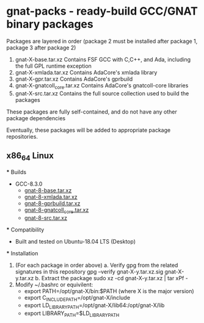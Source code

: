 # gnat-packs - ready-build GCC/GNAT binary packages

Packages are layered in order (package 2 must be installed after
package 1, package 3 after package 2)
1.  gnat-X-base.tar.xz
    Contains FSF GCC with C,C++, and Ada, including the full GPL
    runtime exception
2.  gnat-X-xmlada.tar.xz
    Contains AdaCore's xmlada library
3.  gnat-X-gpr.tar.xz
    Contains AdaCore's gprbuild
4.  gnat-X-gnatcoll<sub>core</sub>.tar.xz
    Contains AdaCore's gnatcoll-core libraries
5.  gnat-X-src.tar.xz
    Contains the full source collection used to build the packages

These packages are fully self-contained, and do not have any other package dependencies

Eventually, these packages will be added to appropriate package repositories.

## x86<sub>64</sub> Linux<a id="sec-1-1" name="sec-1-1"></a>

**\*** Builds

-   GCC-8.3.0
    -   [gnat-8-base.tar.xz](https://gnat-packs.annexi-strayline.com/x86_64-linux-gnu/gnat-8-base.tar.xz)
    -   [gnat-8-xmlada.tar.xz](https://gnat-packs.annexi-strayline.com/x86_64-linux-gnu/gnat-8-xmlada.tar.xz)
    -   [gnat-8-gprbuild.tar.xz](https://gnat-packs.annexi-strayline.com/x86_65-linux-gnu/gnat-8-gprbuild.tar.xz)
    -   [gnat-8-gnatcoll<sub>core</sub>.tar.xz](https://gnat-packs.annexi-strayline.com/x86_64-linux-gnu/gnat-8-gnatcoll_core.tar.xz)
    -   [gnat-8-src.tar.xz](https://gnat-packs.annexi-strayline.con/x86_64-linux-gnu/gnat-8-src.tar.xz)

**\*** Compatibility
-   Built and tested on Ubuntu-18.04 LTS (Desktop)

**\*** Installation 
1.  (For each package in order above)
    a. Verify gpg from the related signatures in this repository
       gpg &#x2013;verify gnat-X-y.tar.xz.sig gnat-X-y.tar.xz
    b. Extract the package
       sudo xz -cd gnat-X-y.tar.xz | tar xPf -
2.  Modify ~/.bashrc or equivilent:
    -   export PATH=/opt/gnat-X/bin:$PATH (where X is the major version)
    -   export C<sub>INCLUDE</sub><sub>PATH</sub>=/opt/gnat-X/include
    -   export LD<sub>LIBRARY</sub><sub>PATH</sub>=/opt/gnat-X/lib64:/opt/gnat-X/lib
    -   export LIBRARY<sub>PATH</sub>=$LD<sub>LIBRARY</sub><sub>PATH</sub>